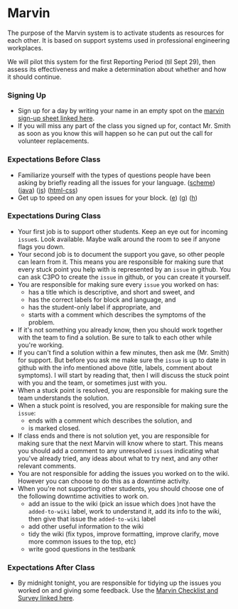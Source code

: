 # Marvin
The purpose of the Marvin system is to activate students as resources for each other. It is based on support systems used in professional engineering workplaces.

We will pilot this system for the first Reporting Period (til Sept 29), then assess its effectiveness and make a determination about whether and how it should continue.

### Signing Up
- Sign up for a day by writing your name in an empty spot on the [marvin sign-up sheet linked here](https://docs.google.com/spreadsheets/d/1GWZrbq7F2G0Cmt_wIc5foC2MAJ5p8YOnbqm5ELSGDVY/edit#gid=0).
- If you will miss any part of the class you signed up for, contact Mr. Smith as soon as you know this will happen so he can put out the call for volunteer replacements.
### Expectations Before Class
- Familiarize yourself with the types of questions people have been asking by briefly reading all the issues for your language. ([scheme](https://github.com/woodstockcs/marvin/labels/scheme)) ([java](https://github.com/woodstockcs/marvin/labels/java)) ([js](https://github.com/woodstockcs/marvin/labels/js)) ([html-css](https://github.com/woodstockcs/marvin/labels/html-css))
- Get up to speed on any open issues for your block. ([e](https://github.com/woodstockcs/marvin/labels/block-e)) ([g](https://github.com/woodstockcs/marvin/labels/block-g)) ([h](https://github.com/woodstockcs/marvin/labels/block-h))
### Expectations During Class
- Your first job is to support other students. Keep an eye out for incoming `issue`s. Look available. Maybe walk around the room to see if anyone flags you down.
- Your second job is to document the support you gave, so other people can learn from it. This means you are responsible for making sure that every stuck point you help with is represented by an `issue` in github. You can ask C3PO to create the `issue` in github, or you can create it yourself.
- You are responsible for making sure every `issue` you worked on has:
  - has a title which is descriptive, and short and sweet, and
  - has the correct labels for block and language, and
  - has the student-only label if appropriate, and
  - starts with a comment which describes the symptoms of the problem.
- If it's not something you already know, then you should work together with the team to find a solution. Be sure to talk to each other while you're working.
- If you can't find a solution within a few minutes, then ask me (Mr. Smith) for support. But before you ask me make sure the `issue` is up to date in github with the info mentioned above (title, labels, comment about symptoms). I will start by reading that, then I will discuss the stuck point with you and the team, or sometimes just with you.
- When a stuck point is resolved, you are responsible for making sure the team understands the solution.
- When a stuck point is resolved, you are responsible for making sure the `issue`:
  - ends with a comment which describes the solution, and
  - is marked closed.
- If class ends and there is not solution yet, you are responsible for making sure that the next Marvin will know where to start. This means you should add a comment to any unresolved `issue`s indicating what you've already tried, any ideas about what to try next, and any other relevant comments.
- You are not responsible for adding the issues you worked on to the wiki. However you can choose to do this as a downtime activity.
- When you're not supporting other students, you should choose one of the following downtime activities to work on.
  - add an issue to the wiki (pick an issue which does )not have the `added-to-wiki` label, work to understand it, add its info to the wiki, then give that issue the `added-to-wiki` label
  - add other useful information to the wiki
  - tidy the wiki (fix typos, improve formatting, improve clarify, move more common issues to the top, etc)
  - write good questions in the testbank
### Expectations After Class
- By midnight tonight, you are responsible for tidying up the issues you worked on and giving some feedback. Use the [Marvin Checklist and Survey linked here](https://docs.google.com/forms/d/e/1FAIpQLScdgpLvzp0M2tQpytgOVt2NJkrFkybrovvsmcm-TODFwGatig/viewform?usp=sf_link).
